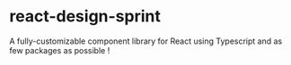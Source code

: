 # react-design-sprint
A fully-customizable component library for React using Typescript and as few packages as possible ! 
